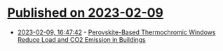 # [Published on 2023-02-09](index.md)

* [2023-02-09, 16:47:42](https://news.ycombinator.com/item?id=34726851) - [Perovskite-Based Thermochromic Windows Reduce Load and CO2 Emission in Buildings](https://www.nrel.gov/news/press/2023/news-release-perovskite-based-themochromic-windows-reduce-energy-load-and-carbon-emission-in-buildings.html)
